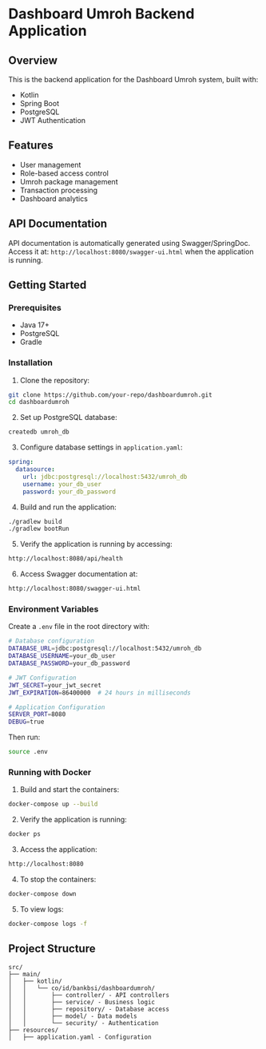 # Dashboard Umroh Backend Application

## Overview
This is the backend application for the Dashboard Umroh system, built with:
- Kotlin
- Spring Boot
- PostgreSQL
- JWT Authentication

## Features
- User management
- Role-based access control
- Umroh package management
- Transaction processing
- Dashboard analytics

## API Documentation
API documentation is automatically generated using Swagger/SpringDoc. Access it at:
`http://localhost:8080/swagger-ui.html` when the application is running.

## Getting Started

### Prerequisites
- Java 17+
- PostgreSQL
- Gradle

### Installation

1. Clone the repository:
```bash
git clone https://github.com/your-repo/dashboardumroh.git
cd dashboardumroh
```

2. Set up PostgreSQL database:
```bash
createdb umroh_db
```

3. Configure database settings in `application.yaml`:
```yaml
spring:
  datasource:
    url: jdbc:postgresql://localhost:5432/umroh_db
    username: your_db_user
    password: your_db_password
```

4. Build and run the application:
```bash
./gradlew build
./gradlew bootRun
```

5. Verify the application is running by accessing:
```bash
http://localhost:8080/api/health
```

6. Access Swagger documentation at:
```bash
http://localhost:8080/swagger-ui.html
```


### Environment Variables

Create a `.env` file in the root directory with:

```bash
# Database configuration
DATABASE_URL=jdbc:postgresql://localhost:5432/umroh_db
DATABASE_USERNAME=your_db_user
DATABASE_PASSWORD=your_db_password

# JWT Configuration
JWT_SECRET=your_jwt_secret
JWT_EXPIRATION=86400000  # 24 hours in milliseconds

# Application Configuration
SERVER_PORT=8080
DEBUG=true
```

Then run:
```bash
source .env
```


### Running with Docker

1. Build and start the containers:
```bash
docker-compose up --build
```

2. Verify the application is running:
```bash
docker ps
```

3. Access the application:
```bash
http://localhost:8080
```

4. To stop the containers:
```bash
docker-compose down
```

5. To view logs:
```bash
docker-compose logs -f
```


## Project Structure
```
src/
├── main/
│   ├── kotlin/
│   │   └── co/id/bankbsi/dashboardumroh/
│   │       ├── controller/ - API controllers
│   │       ├── service/ - Business logic
│   │       ├── repository/ - Database access
│   │       ├── model/ - Data models
│   │       └── security/ - Authentication
├── resources/
│   ├── application.yaml - Configuration
```
